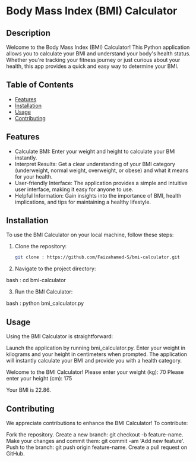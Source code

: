 # Body Mass Index (BMI) Calculator

## Description

Welcome to the Body Mass Index (BMI) Calculator! This Python application allows you to calculate your BMI and understand your body's health status. Whether you're tracking your fitness journey or just curious about your health, this app provides a quick and easy way to determine your BMI.

## Table of Contents

- [Features](#features)
- [Installation](#installation)
- [Usage](#usage)
- [Contributing](#contributing)

## Features

- Calculate BMI: Enter your weight and height to calculate your BMI instantly.
- Interpret Results: Get a clear understanding of your BMI category (underweight, normal weight, overweight, or obese) and what it means for your health.
- User-friendly Interface: The application provides a simple and intuitive user interface, making it easy for anyone to use.
- Helpful Information: Gain insights into the importance of BMI, health implications, and tips for maintaining a healthy lifestyle.

## Installation

To use the BMI Calculator on your local machine, follow these steps:

1. Clone the repository:

   ```bash
   git clone : https://github.com/Faizahamed-S/bmi-calculator.git

2. Navigate to the project directory:

bash : cd bmi-calculator

3. Run the BMI Calculator:

bash : python bmi_calculator.py


## Usage

Using the BMI Calculator is straightforward:

Launch the application by running bmi_calculator.py.
Enter your weight in kilograms and your height in centimeters when prompted.
The application will instantly calculate your BMI and provide you with a health category.

Welcome to the BMI Calculator!
Please enter your weight (kg): 70
Please enter your height (cm): 175

Your BMI is 22.86.

## Contributing

We appreciate contributions to enhance the BMI Calculator! To contribute:

Fork the repository.
Create a new branch: git checkout -b feature-name.
Make your changes and commit them: git commit -am 'Add new feature'.
Push to the branch: git push origin feature-name.
Create a pull request on GitHub.


